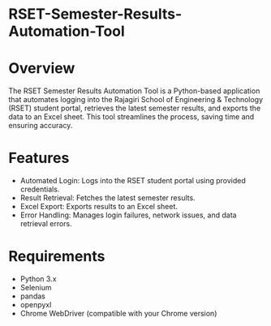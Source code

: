 # RSET-Semester-Results-Automation-Tool
# Overview
The RSET Semester Results Automation Tool is a Python-based application that automates logging into the Rajagiri School of Engineering &amp; Technology (RSET) student portal, retrieves the latest semester results, and exports the data to an Excel sheet. This tool streamlines the process, saving time and ensuring accuracy.
# Features
* Automated Login: Logs into the RSET student portal using provided credentials.
* Result Retrieval: Fetches the latest semester results.
* Excel Export: Exports results to an Excel sheet.
* Error Handling: Manages login failures, network issues, and data retrieval errors.
# Requirements
* Python 3.x
* Selenium
* pandas
* openpyxl
* Chrome WebDriver (compatible with your Chrome version)
